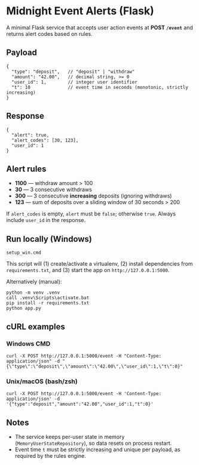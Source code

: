 # Midnight Event Alerts (Flask)

A minimal Flask service that accepts user action events at **POST `/event`** and returns alert codes based on rules.

## Payload
    {
      "type": "deposit",   // "deposit" | "withdraw"
      "amount": "42.00",   // decimal string, >= 0
      "user_id": 1,        // integer user identifier
      "t": 10              // event time in seconds (monotonic, strictly increasing)
    }

## Response
    {
      "alert": true,
      "alert_codes": [30, 123],
      "user_id": 1
    }

## Alert rules
- **1100** — withdraw amount > 100  
- **30** — 3 consecutive withdraws  
- **300** — 3 consecutive **increasing** deposits (ignoring withdraws)  
- **123** — sum of deposits over a sliding window of 30 seconds > 200

If `alert_codes` is empty, `alert` must be `false`; otherwise `true`. Always include `user_id` in the response.

## Run locally (Windows)

    setup_win.cmd

This script will (1) create/activate a virtualenv, (2) install dependencies from `requirements.txt`, and (3) start the app on `http://127.0.0.1:5000`.

Alternatively (manual):

    python -m venv .venv
    call .venv\Scripts\activate.bat
    pip install -r requirements.txt
    python app.py

## cURL examples

### Windows CMD
    curl -X POST http://127.0.0.1:5000/event -H "Content-Type: application/json" -d "{\"type\":\"deposit\",\"amount\":\"42.00\",\"user_id\":1,\"t\":0}"

### Unix/macOS (bash/zsh)
    curl -X POST http://127.0.0.1:5000/event -H 'Content-Type: application/json' -d '{"type":"deposit","amount":"42.00","user_id":1,"t":0}'

## Notes
- The service keeps per-user state in memory (`MemoryUserStateRepository`), so data resets on process restart.
- Event time `t` must be strictly increasing and unique per payload, as required by the rules engine.
